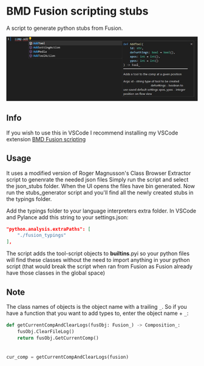 # BMD Fusion scripting stubs

A script to generate python stubs from Fusion.

![Example](resources/example.jpg)

## Info

If you wish to use this in VSCode I recommend installing my VSCode extension [BMD Fusion scripting](https://marketplace.visualstudio.com/items?itemName=EmberLightVFX.bmd-fusion-scripting)

## Usage

It uses a modified version of Roger Magnusson's Class Browser Extractor script to genenrate the needed json files
Simply run the script and select the json_stubs folder. When the UI opens the files have bin generated.
Now run the stubs_generator script and you'll find all the newly created stubs in the typings folder.

Add the typings folder to your language interpreters extra folder.
In VSCode and Pylance add this string to your settings.json:

```json
"python.analysis.extraPaths": [
    "./fusion_typings"
],
```

The script adds the tool-script objects to __builtins__.pyi so your python files will find these classes without the need to import anything in your python script (that would break the script when ran from Fusion as Fusion already have those classes in the global space)

## Note

The class names of objects is the object name with a trailing `_`.
So if you have a function that you want to add types to, enter the object name + `_`:

```python
def getCurrentCompAndClearLogs(fusObj: Fusion_) -> Composition_:
    fusObj.ClearFileLog()
    return fusObj.GetCurrentComp()


cur_comp = getCurrentCompAndClearLogs(fusion)
```

